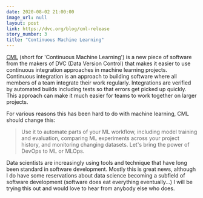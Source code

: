 ```yaml
---
date: 2020-08-02 21:00:00
image_url: null
layout: post
link: https://dvc.org/blog/cml-release
story_number: 3
title: "Continuous Machine Learning"
---
```


[CML](https://dvc.org/blog/cml-release) (short for 'Continuous Machine Learning') is a new piece of software from the makers of DVC (Data Version Control) that makes it easier to use continuous integration approaches in machine learning projects. Continuous integration is an approach to  building software where all members of a team integrate their work regularly.  Integrations are verified by automated builds including tests so that errors get picked up quickly. This approach can make it much easier for teams to work together on larger projects.

For various reasons this has been hard to do with machine learning, CML should change this:

> Use it to automate parts of your ML workflow, including model training and evaluation, comparing ML experiments across your project history, and monitoring changing datasets. Let's bring the power of DevOps to ML or MLOps.

Data scientists are increasingly using tools and technique that have long been standard in software development. Mostly this is great news, although I do have some reservations about data science becoming a subfield of software development (software does eat everything eventually...) I will be trying this out and would love to hear from anybody else who does.

